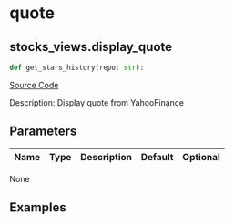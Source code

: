 # quote

## stocks_views.display_quote

```python
def get_stars_history(repo: str):
```
[Source Code](https://github.com/OpenBB-finance/OpenBBTerminal/tree/main/openbb_terminal/stocks/stocks_views.py#L6)

Description: Display quote from YahooFinance

## Parameters

| Name | Type | Description | Default | Optional |
| ---- | ---- | ----------- | ------- | -------- |

None

## Examples

